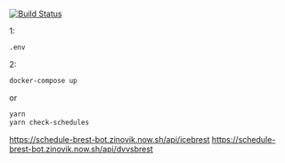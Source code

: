 [![Build Status](https://travis-ci.org/zinovik/schedule-brest-bot.svg?branch=master)](https://travis-ci.org/zinovik/schedule-brest-bot)

1: 
```bash
.env
```

2:
```bash
docker-compose up
```
or
```bash
yarn
yarn check-schedules
```

https://schedule-brest-bot.zinovik.now.sh/api/icebrest
https://schedule-brest-bot.zinovik.now.sh/api/dvvsbrest